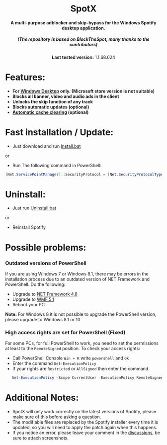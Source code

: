 <center>
    <h1 align="center">SpotX</h1>
    <h4 align="center">A multi-purpose adblocker and skip-bypass for the <strong>Windows</strong> Spotify desktop application.</h4>
    <h5 align="center">(The repository is based on BlockTheSpot, many thanks to the contributors)</h5>
    <p align="center">
        <strong>Last tested version:</strong> 1.1.68.624
       </p> 
</center>




<h1>Features:</h1>

* <strong>For [Windows Desktop](https://www.spotify.com/download/windows/) only. (Microsoft store version is not suitable)</strong>
* <strong>Blocks all banner, video and audio ads in the client</strong>
* <strong>Unlocks the skip function of any track</strong>
* <strong>Blocks automatic updates (optional)</strong>
* <strong>[Automatic cache clearing](https://github.com/amd64fox/SpotX/discussions/2) (optional)</strong>



<h1>Fast installation / Update:</h1>

* Just download and run [Install.bat](https://github.com/amd64fox/SpotX/releases/download/1.0/Install.bat)

or

* Run The following command in PowerShell:
```ps1
[Net.ServicePointManager]::SecurityProtocol = [Net.SecurityProtocolType]::Tls12; Invoke-WebRequest -UseBasicParsing 'https://raw.githubusercontent.com/amd64fox/SpotX/main/Install.ps1' | Invoke-Expression
```

<h1>Uninstall:</h1>

* Just run [Uninstall.bat](https://github.com/amd64fox/SpotX/releases/download/1.0/Uninstall.bat)

or

* Reinstall Spotify    



<h1>Possible problems:</h1>



<h3>Outdated versions of PowerShell</h3>
   
  If you are using Windows 7 or Windows 8.1, there may be errors in the installation process due to an outdated version of NET Framework and PowerShell. 
   Do the following:
   * Upgrade to [NET Framework 4.8](https://go.microsoft.com/fwlink/?linkid=2088631)
   * Upgrade to [WMF 5.1](https://www.microsoft.com/en-us/download/details.aspx?id=54616)
   * Reboot your PC
   
   <strong>Note:</strong> For Windows 8 it is not possible to upgrade the PowerShell version, please upgrade to Windows 8.1 or 10


<h3>High access rights are set for PowerShell (Fixed)</h3>

For some PCs, for full PowerShell to work, you need to set the permissions at least to the `RemoteSigned` position.
To check your access rights:
  * Call PowerShell Console `Win + R` write `powershell` and `Ok`
  * Enter the command `Get-ExecutionPolicy`
  * If your rights are `Restricted` or `AllSigned` then enter the command 
```ps1
   Set-ExecutionPolicy -Scope CurrentUser -ExecutionPolicy RemoteSigned -Force
````
  
  

<h1>Additional Notes:</h1>

* SpotX will only work correctly on the latest versions of Spotify, please make sure of this before asking a question.  
* The modifiable files are replaced by the Spotify installer every time it is updated, so you will need to apply the patch again when this happens.
* If you notice an error, please leave your comment in the [discussions](https://github.com/amd64fox/SpotX/discussions/new), be sure to attach screenshots.

